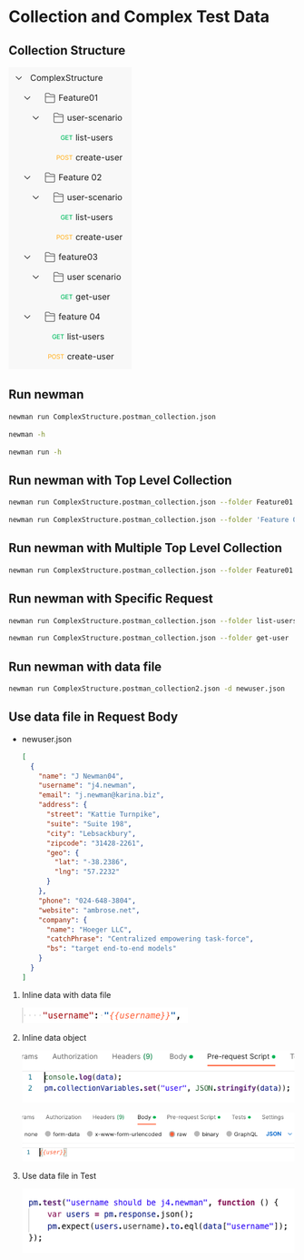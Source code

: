 # Collection and Complex Test Data

## Collection Structure

![postman collection](./images/postman.png)

## Run newman

```sh
newman run ComplexStructure.postman_collection.json
```

```sh
newman -h
```

```sh
newman run -h
```

## Run newman with Top Level Collection

```sh
newman run ComplexStructure.postman_collection.json --folder Feature01
```

```sh
newman run ComplexStructure.postman_collection.json --folder 'Feature 02'
```

## Run newman with Multiple Top Level Collection

```sh
newman run ComplexStructure.postman_collection.json --folder Feature01 --folder 'Feature 02'
```

## Run newman with Specific Request

```sh
newman run ComplexStructure.postman_collection.json --folder list-users
```

```sh
newman run ComplexStructure.postman_collection.json --folder get-user
```

## Run newman with data file

```sh
newman run ComplexStructure.postman_collection2.json -d newuser.json
```

## Use data file in Request Body

- newuser.json

  ```json
  [
    {
      "name": "J Newman04",
      "username": "j4.newman",
      "email": "j.newman@karina.biz",
      "address": {
        "street": "Kattie Turnpike",
        "suite": "Suite 198",
        "city": "Lebsackbury",
        "zipcode": "31428-2261",
        "geo": {
          "lat": "-38.2386",
          "lng": "57.2232"
        }
      },
      "phone": "024-648-3804",
      "website": "ambrose.net",
      "company": {
        "name": "Hoeger LLC",
        "catchPhrase": "Centralized empowering task-force",
        "bs": "target end-to-end models"
      }
    }
  ]
  ```

1. Inline data with data file

   ![inline data](./images/inline-data.png)

2. Inline data object

   ![pre request data](./images/pre-request-data.png)

   ![inline data object](./images/inline-with-object.png)

3. Use data file in Test

   ![test with data file](./images/test-with-data-file.png)
